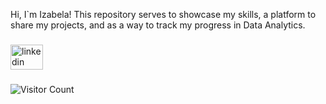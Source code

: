 <p align="left">Hi, I`m Izabela! This repository serves to showcase my skills, a platform to share my projects, and as a way to track my progress in Data Analytics.</p>

###

<div align="left">
  <a href="www.linkedin.com/in/izabela-stępa" target="_blank">
    <img src="https://raw.githubusercontent.com/maurodesouza/profile-readme-generator/master/src/assets/icons/social/linkedin/default.svg" width="52" height="40" alt="linkedin logo"  />
  </a>
</div>

###

<div align="left">
</div>

###

![Visitor Count](https://profile-counter.glitch.me/{izabelastepa}/count.svg)
